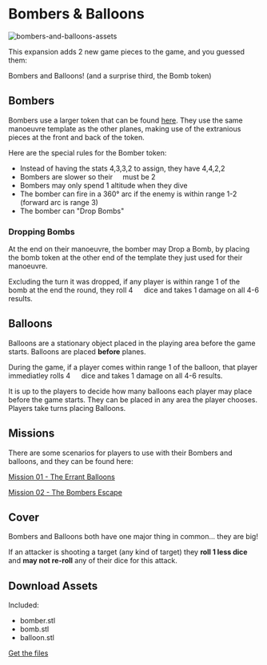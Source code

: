 # Bombers & Balloons

![bombers-and-balloons-assets](https://raw.githubusercontent.com/Wollivan/SquadronLeader/main/Expansions/Bombers_and_Balloons/bombers_and_balloons.png)

This expansion adds 2 new game pieces to the game, and you guessed them:

Bombers and Balloons!
(and a surprise third, the Bomb token)

## Bombers

Bombers use a larger token that can be found <a href="https://github.com/Wollivan/SquadronLeader/tree/main/Expansions/BombersAndBallons/STLs" target="_blank">here</a>. They use the same manoeuvre template as the other planes, making use of the extranious pieces at the front and back of the token.

Here are the special rules for the Bomber token:

- Instead of having the stats 4,3,3,2 to assign, they have 4,4,2,2
- Bombers are slower so their <img class="small-icon" src="https://squadronleader.wollivan.dev/icons/manoeuvrability.svg" width="12" style="display:inline-block"/> must be 2
- Bombers may only spend 1 altitude when they dive
- The bomber can fire in a 360° arc if the enemy is within range 1-2 (forward arc is range 3)
- The bomber can "Drop Bombs"

### Dropping Bombs

At the end on their manoeuvre, the bomber may Drop a Bomb, by placing the bomb token at the other end of the template they just used for their manoeuvre.

Excluding the turn it was dropped, if any player is within range 1 of the bomb at the end the round, they roll 4 <img class="small-icon" src="https://squadronleader.wollivan.dev/icons/attack.svg" width="14" style="display:inline-block"/> dice and takes 1 damage on all 4-6 results.

## Balloons

Balloons are a stationary object placed in the playing area before the game starts. Balloons are placed **before** planes.

During the game, if a player comes within range 1 of the balloon, that player immediatley rolls 4 <img class="small-icon" src="https://squadronleader.wollivan.dev/icons/attack.svg" width="14" style="display:inline-block"/> dice and takes 1 damage on all 4-6 results.

It is up to the players to decide how many balloons each player may place before the game starts. They can be placed in any area the player chooses. Players take turns placing Balloons.

## Missions

There are some scenarios for players to use with their Bombers and balloons, and they can be found here:

<a href="https://squadronleader.wollivan.dev/expansions/bombers-balloons/mission-01.md" class="button">Mission 01 - The Errant Balloons</a>

<a href="https://squadronleader.wollivan.dev/expansions/bombers-balloons/mission-02.md" class="button">Mission 02 - The Bombers Escape</a>

## Cover

Bombers and Balloons both have one major thing in common... they are big!

If an attacker is shooting a target (any kind of target) they **roll 1 less dice** and **may not re-roll** any of their dice for this attack.

## Download Assets

Included:

- bomber.stl
- bomb.stl
- balloon.stl

<a href="https://github.com/Wollivan/SquadronLeader/tree/main/Expansions/Bombers_and_Balloons/STLs" class="button">Get the files</a>
